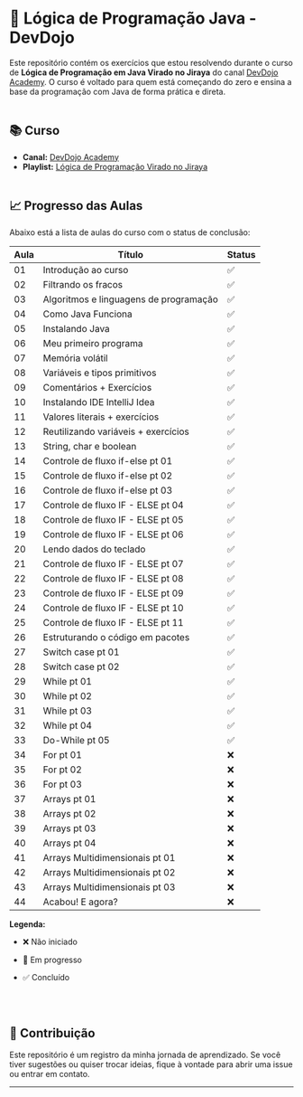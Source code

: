 # 🚀 Lógica de Programação Java - DevDojo

Este repositório contém os exercícios que estou resolvendo durante o curso de **Lógica de Programação em Java Virado no Jiraya** do canal [DevDojo Academy](https://www.youtube.com/@devdojo). O curso é voltado para quem está começando do zero e ensina a base da programação com Java de forma prática e direta.
<br><br>

## 📚 Curso

- **Canal:** [DevDojo Academy](https://www.youtube.com/@DevDojoBrasil)
- **Playlist:** [Lógica de Programação Virado no Jiraya](https://www.youtube.com/playlist?list=PL62G310vn6nH-uBTKREcUWDkOi2Q9n4OZ)
<br><br>

## 📈 Progresso das Aulas

Abaixo está a lista de aulas do curso com o status de conclusão:

| Aula | Título                                           | Status  |
|------|--------------------------------------------------|---------|
| 01   | Introdução ao curso                              | ✅      |
| 02   | Filtrando os fracos                              | ✅      |
| 03   | Algoritmos e linguagens de programação           | ✅      |
| 04   | Como Java Funciona                               | ✅      |
| 05   | Instalando Java                                  | ✅      |
| 06   | Meu primeiro programa                            | ✅      |
| 07   | Memória volátil                                  | ✅      |
| 08   | Variáveis e tipos primitivos                     | ✅      |
| 09   | Comentários + Exercícios                         | ✅      |
| 10   | Instalando IDE IntelliJ Idea                     | ✅      |
| 11   | Valores literais + exercícios                    | ✅      |
| 12   | Reutilizando variáveis + exercícios              | ✅      |
| 13   | String, char e boolean                           | ✅      |
| 14   | Controle de fluxo if-else pt 01                  | ✅      |
| 15   | Controle de fluxo if-else pt 02                  | ✅      |
| 16   | Controle de fluxo if-else pt 03                  | ✅      |
| 17   | Controle de fluxo IF - ELSE pt 04                | ✅      |
| 18   | Controle de fluxo IF - ELSE pt 05                | ✅      |
| 19   | Controle de fluxo IF - ELSE pt 06                | ✅      |
| 20   | Lendo dados do teclado                           | ✅      |
| 21   | Controle de fluxo IF - ELSE pt 07                | ✅      |
| 22   | Controle de fluxo IF - ELSE pt 08                | ✅      |
| 23   | Controle de fluxo IF - ELSE pt 09                | ✅      |
| 24   | Controle de fluxo IF - ELSE pt 10                | ✅      |
| 25   | Controle de fluxo IF - ELSE pt 11                | ✅      |
| 26   | Estruturando o código em pacotes                 | ✅      |
| 27   | Switch case pt 01                                | ✅      |
| 28   | Switch case pt 02                                | ✅      |
| 29   | While pt 01                                      | ✅      |
| 30   | While pt 02                                      | ✅      |
| 31   | While pt 03                                      | ✅      |
| 32   | While pt 04                                      | ✅      |
| 33   | Do-While pt 05                                   | ✅      |
| 34   | For pt 01                                        | ❌      |
| 35   | For pt 02                                        | ❌      |
| 36   | For pt 03                                        | ❌      |
| 37   | Arrays pt 01                                     | ❌      |
| 38   | Arrays pt 02                                     | ❌      |
| 39   | Arrays pt 03                                     | ❌      |
| 40   | Arrays pt 04                                     | ❌      |
| 41   | Arrays Multidimensionais pt 01                   | ❌      |
| 42   | Arrays Multidimensionais pt 02                   | ❌      |
| 43   | Arrays Multidimensionais pt 03                   | ❌      |
| 44   | Acabou! E agora?                                 | ❌      |

**Legenda:**
- ❌ Não iniciado
- 🔄 Em progresso
- ✅ Concluído

  <br><br>

## 🤝 Contribuição

Este repositório é um registro da minha jornada de aprendizado. Se você tiver sugestões ou quiser trocar ideias, fique à vontade para abrir uma issue ou entrar em contato.

---


